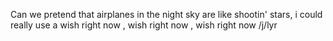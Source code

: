 
Can we pretend that airplanes in the night sky are like shootin' stars, i could really use a wish right now , wish right now , wish right now /j/lyr